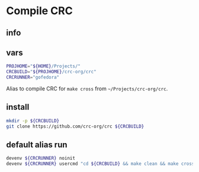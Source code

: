 # Compile CRC

## info

## vars
```sh
PROJHOME="${HOME}/Projects/"
CRCBUILD="${PROJHOME}/crc-org/crc"
CRCRUNNER="gofedora"
```

Alias to compile CRC for `make cross` from `~/Projects/crc-org/crc`.

## install
```sh
mkdir -p ${CRCBUILD}
git clone https://github.com/crc-org/crc ${CRCBUILD}
```

## default alias run
```sh
devenv ${CRCRUNNER} noinit
devenv ${CRCRUNNER} usercmd "cd ${CRCBUILD} && make clean && make cross"
```

